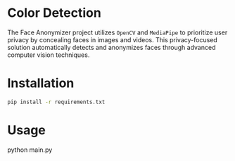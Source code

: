 # Color Detection

The Face Anonymizer project utilizes `OpenCV` and `MediaPipe` to prioritize user privacy by concealing faces in images and videos. This privacy-focused solution automatically detects and anonymizes faces through advanced computer vision techniques.

# Installation

```bash
pip install -r requirements.txt
```

# Usage

python main.py

